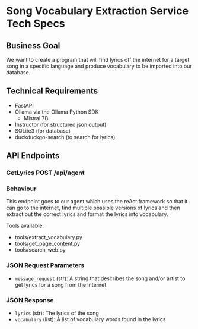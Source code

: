 # Song Vocabulary Extraction Service Tech Specs
 
## Business Goal
We want to create a program that will find lyrics off the internet for a target song in a specific language and produce vocabulary to be imported into our database.
 
## Technical Requirements
 
- FastAPI
- Ollama via the Ollama Python SDK
    - Mistral 7B
- Instructor (for structured json output)
- SQLite3 (for database)
- duckduckgo-search (to search for lyrics)
 
## API Endpoints
 
### GetLyrics POST /api/agent 
 
### Behaviour
 
This endpoint goes to our agent which uses the reAct framework so that it can go to the internet, find multiple possible versions of lyrics and then extract out the correct lyrics and format the lyrics into vocabulary.
 
Tools available:
- tools/extract_vocabulary.py
- tools/get_page_content.py
- tools/search_web.py
 
### JSON Request Parameters
- `message_request` (str): A string that describes the song and/or artist to get lyrics for a song from the internet
 
### JSON Response
- `lyrics` (str): The lyrics of the song
- `vocabulary` (list): A list of vocabulary words found in the lyrics 